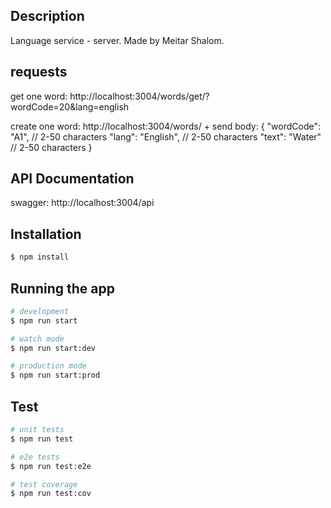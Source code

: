 ## Description

Language service - server. Made by Meitar Shalom.

## requests

get one word: http://localhost:3004/words/get/?wordCode=20&lang=english

create one word: http://localhost:3004/words/ + send body: {
"wordCode": "A1", // 2-50 characters
"lang": "English", // 2-50 characters
"text": "Water" // 2-50 characters
}

## API Documentation

swagger: http://localhost:3004/api

## Installation

```bash
$ npm install
```

## Running the app

```bash
# development
$ npm run start

# watch mode
$ npm run start:dev

# production mode
$ npm run start:prod
```

## Test

```bash
# unit tests
$ npm run test

# e2e tests
$ npm run test:e2e

# test coverage
$ npm run test:cov
```
